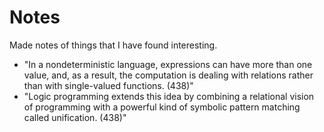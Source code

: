 # Notes

Made notes of things that I have found interesting.

* "In a nondeterministic language, expressions can have more than one value, and, as a result, the computation is dealing with relations rather than with single-valued functions. (438)"
* "Logic programming extends this idea by combining a relational vision of programming with a powerful kind of symbolic pattern matching called unification. (438)"
